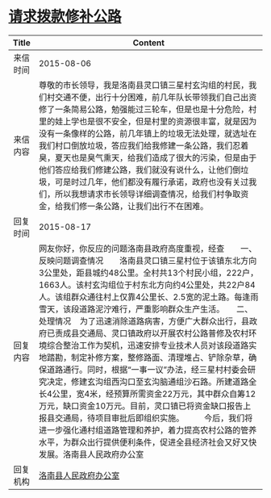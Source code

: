 # <a href="http://www.shangluo.gov.cn/zmhd/ldxxxx.jsp?urltype=leadermail.LeaderMailContentUrl&wbtreeid=1112&leadermailid=3297">请求拨款修补公路</a>
| Title |                                                                                                                                                                                                                                                Content                                                                                                                                                                                                                                                 |
|:-----:|--------------------------------------------------------------------------------------------------------------------------------------------------------------------------------------------------------------------------------------------------------------------------------------------------------------------------------------------------------------------------------------------------------------------------------------------------------------------------------------------------------|
| 来信时间  | 2015-08-06                                                                                                                                                                                                                                                                                                                                                                                                                                                                                             |
| 来信内容  | 尊敬的市长领导，我是洛南县灵口镇三星村玄沟组的村民，我们村交通不便，出行十分困难，前几年队长带领我们自己出资修了一条简易公路，勉强能过三轮车，但是也是十分危险，村里的娃上学也是很不安全，但是村里的资源很丰富，就是因为没有一条像样的公路，前几年镇上的垃圾无法处理，就选址在我们村口倒放垃圾，答应我们给我修建一条公路，我们忍着臭，夏天也是臭气熏天，给我们造成了很大的污染，但是由于他们答应给我们修建公路，我们就没有说什么，让他们倒垃圾，可是时过几年，他们都没有履行承诺，政府也没有关过我们，所以我想请求市长领导详细调查情况，给我们村争取资金，给我们修一条公路，让我们出行不在困难。                                                                                                                                                                                                       |
| 回复时间  | 2015-08-17                                                                                                                                                                                                                                                                                                                                                                                                                                                                                             |
| 回复内容  | 网友你好，你反应的问题洛南县政府高度重视，经查　　一、反映问题调查情况　　洛南县灵口镇三星村位于该镇东北方向3公里处，距县城约48公里。全村共13个村民小组，222户，1663人。该村玄沟组位于村东北方向约4公里处，共22户84人。该组群众通往村上仅靠4公里长、2.5宽的泥土路。每逢雨雪天，该段道路泥泞难行，严重影响群众生产生活。　　二、处理情况    为了迅速消除道路病害，方便广大群众出行，县政府已责成县交通局、灵口镇政府以开展农村公路普修及农村环境综合整治工作为契机，迅速安排专业技术人员对该段道路实地踏勘，制定补修方案，整修路面、清理堆占、铲除杂草，确保道路通行。同时，根据“一事一议”办法，经三星村村委会研究决定，修建玄沟组西沟口至玄沟脑通组沙石路。所建道路全长4公里，宽4米，经预算所需资金22万元，其中群众自筹12万元，缺口资金10万元。目前，灵口镇已将资金缺口报告上报县交通局，待项目审批后即组织实施。　　　今后，我们将进一步强化通村组道路管理和养护，着力提高农村公路的管养水平，为群众出行提供便利条件，促进全县经济社会又好又快发展。洛南县人民政府办公室 |
| 回复机构  | <a href="../../categories/agencies/洛南县人民政府办公室.md">洛南县人民政府办公室</a>                                                                                                                                                                                                                                                                                                                                                                                                                                         |